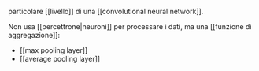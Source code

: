 particolare [[livello]] di una [[convolutional neural network]].

Non usa [[percettrone|neuroni]] per processare i dati, ma una [[funzione di aggregazione]]:
- [[max pooling layer]]
- [[average pooling layer]]

